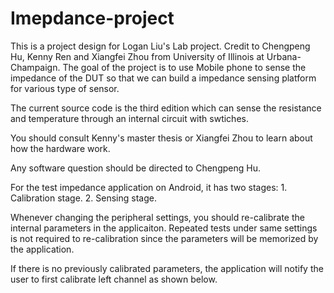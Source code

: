 # Imepdance-project
This is a project design for Logan Liu's Lab project.
Credit to Chengpeng Hu, Kenny Ren and Xiangfei Zhou from University of Illinois at Urbana-Champaign.
The goal of the project is to use Mobile phone to sense the impedance of the DUT so that we can build a impedance sensing platform for various type of sensor.

The current source code is the third edition which can sense the resistance and temperature through an internal circuit with swtiches. 

You should consult Kenny's master thesis or Xiangfei Zhou to learn about how the hardware work.

Any software question should be directed to Chengpeng Hu. 

For the test impedance application on Android, it has two stages: 1. Calibration stage. 2. Sensing stage.

Whenever changing the peripheral settings, you should re-calibrate the internal parameters in the applicaiton. Repeated tests under same settings is not required to re-calibration since the parameters will be memorized by the application. 

If there is no previously calibrated parameters, the application will notify the user to first calibrate left channel as shown below.


